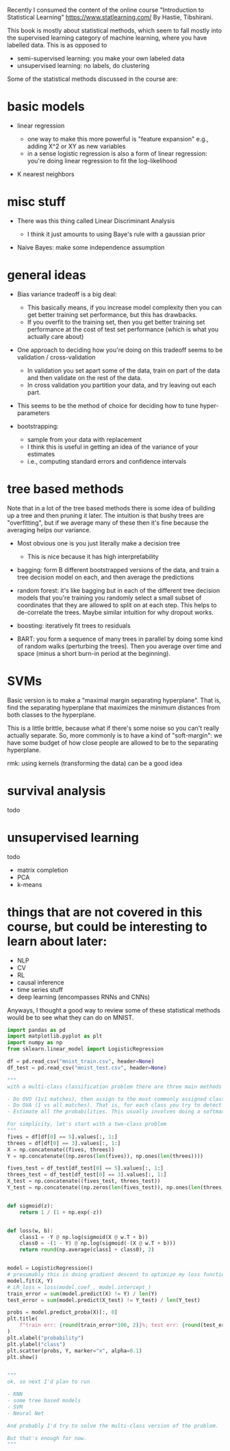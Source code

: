 Recently I consumed the content of the online course
"Introduction to Statistical Learning"
https://www.statlearning.com/ By Hastie, Tibshirani.

This book is mostly about statistical methods, which seem to
fall mostly into the supervised learning category of machine
learning, where you have labelled data. 
This is as opposed to 
- semi-supervised learning: you make your own labeled data
- unsupervised learning: no labels, do clustering

Some of the statistical methods discussed in the course are:

# basic models

- linear regression
    - one way to make this more powerful is "feature
    expansion" e.g., adding X^2 or XY as new variables
    - in a sense logistic regression is also a form of
    linear regression: you're doing linear regression to fit
    the log-likelihood 

- K nearest neighbors
 
# misc stuff

- There was this thing called Linear Discriminant Analysis
    - I think it just amounts to using Baye's rule with a gaussian prior

- Naive Bayes: make some independence assumption

# general ideas

- Bias variance tradeoff is a big deal:
    - This basically means, if you increase model complexity then you can 
    get better training set performance, but this has drawbacks.
    - If you overfit to the training set, then you get better
    training set performance at the cost of test set performance
    (which is what you actually care about)
- One approach to deciding how you're doing on this tradeoff
seems to be validation / cross-validation 
    - In validation you set apart some of the data, train on
    part of the data and then validate on the rest of the
    data.
    - In cross validation you partition your data, and try
    leaving out each part.
- This seems to be the method of choice for deciding how to tune hyper-parameters

- bootstrapping:
    - sample from your data with replacement
    - I think this is useful in getting an idea of the variance of your estimates
    - i.e., computing standard errors and confidence intervals

# tree based methods    

Note that in a lot of the tree based methods there is some
idea of building up a tree and then pruning it later.  The
intuition is that bushy trees are "overfitting", but if we
average many of these then it's fine because the averaging
helps our variance.

- Most obvious one is you just literally make a decision tree
    - This is nice because it has high interpretability

- bagging: form B different bootstrapped versions of the
data, and train a tree decision model on each, and then
average the predictions

- random forest: it's like bagging but in each of the
different tree decision models that you're training you
randomly select a small subset of coordinates that they are
allowed to split on at each step. This helps to de-correlate the trees.
Maybe similar intuition for why dropout works.

- boosting: iteratively fit trees to residuals

- BART: you form a sequence of many trees in parallel by
doing some kind of random walks (perturbing the trees). Then
you average over time and space (minus a short burn-in
period at the beginning).

# SVMs
Basic version is to make a "maximal margin separating
hyperplane".  That is, find the separating hyperplane that
maximizes the minimum distances from both classes to the
hyperplane.

This is a little brittle, because what if there's some noise
so you can't really actually separate.  So, more commonly is
to have a kind of "soft-margin": we have some budget of how
close people are allowed to be to the separating hyperplane.

rmk: using kernels (transforming the data) can be a good idea

# survival analysis
todo

# unsupervised learning
todo
- matrix completion
- PCA
- k-means

# things that are not covered in this course, but could be interesting to learn about later: 
- NLP
- CV
- RL
- causal inference
- time series stuff
- deep learning (encompasses RNNs and CNNs)

Anyways, I thought a good way to review some of these
statistical methods would be to see what they can do on
MNIST.

```python
import pandas as pd
import matplotlib.pyplot as plt
import numpy as np
from sklearn.linear_model import LogisticRegression

df = pd.read_csv("mnist_train.csv", header=None)
df_test = pd.read_csv("mnist_test.csv", header=None)

"""
with a multi-class classification problem there are three main methods I know of:

- Do OVO (1v1 matches), then assign to the most commonly assigned class
- Do OVA (1 vs all matches). That is, for each class you try to detect is class X vs is not class X
- Estimate all the probabilities. This usually involves doing a softmax. 

For simplicity, let's start with a two-class problem
"""
fives = df[df[0] == 5].values[:, 1:]
threes = df[df[0] == 3].values[:, 1:]
X = np.concatenate((fives, threes))
Y = np.concatenate((np.zeros(len(fives)), np.ones(len(threes))))

fives_test = df_test[df_test[0] == 5].values[:, 1:]
threes_test = df_test[df_test[0] == 3].values[:, 1:]
X_test = np.concatenate((fives_test, threes_test))
Y_test = np.concatenate((np.zeros(len(fives_test)), np.ones(len(threes_test))))


def sigmoid(z):
    return 1 / (1 + np.exp(-z))


def loss(w, b):
    class1 = -Y @ np.log(sigmoid(X @ w.T + b))
    class0 = -(1 - Y) @ np.log(sigmoid(-(X @ w.T + b)))
    return round(np.average(class1 + class0), 2)


model = LogisticRegression()
# presumably this is doing gradient descent to optimize my loss function
model.fit(X, Y)
# LR_loss = loss(model.coef_, model.intercept_)
train_error = sum(model.predict(X) != Y) / len(Y)
test_error = sum(model.predict(X_test) != Y_test) / len(Y_test)

probs = model.predict_proba(X)[:, 0]
plt.title(
    f"train err: {round(train_error*100, 2)}%; test err: {round(test_error*100,2)}%"
)
plt.xlabel("probability")
plt.ylabel("class")
plt.scatter(probs, Y, marker="x", alpha=0.1)
plt.show()


"""
ok, so next I'd plan to run

- KNN
- some tree based models
- SVM 
- Neural Net

And probably I'd try to solve the multi-class version of the problem.

But that's enough for now. 
"""
```
